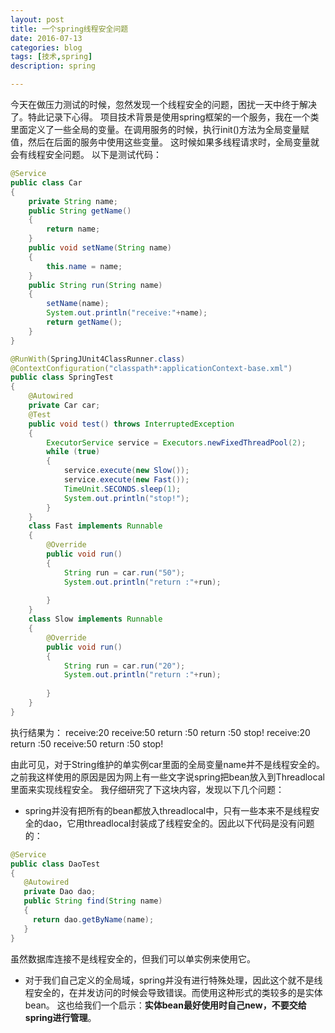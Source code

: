 ```yaml
---
layout: post
title: 一个spring线程安全问题
date: 2016-07-13
categories: blog
tags: [技术,spring]
description: spring

---
```


今天在做压力测试的时候，忽然发现一个线程安全的问题，困扰一天中终于解决了。特此记录下心得。
项目技术背景是使用spring框架的一个服务，我在一个类里面定义了一些全局的变量。在调用服务的时候，执行init()方法为全局变量赋值，然后在后面的服务中使用这些变量。
这时候如果多线程请求时，全局变量就会有线程安全问题。
以下是测试代码：

```java
@Service
public class Car
{
	private String name;
	public String getName()
	{
		return name;
	}
	public void setName(String name)
	{
		this.name = name;
	}
	public String run(String name)
	{
		setName(name);
		System.out.println("receive:"+name);
		return getName();
	}
}
``` 

```java
@RunWith(SpringJUnit4ClassRunner.class)
@ContextConfiguration("classpath*:applicationContext-base.xml")
public class SpringTest
{
	@Autowired
	private Car car;
	@Test
	public void test() throws InterruptedException
	{
		ExecutorService service = Executors.newFixedThreadPool(2);
		while (true)
		{
			service.execute(new Slow());
			service.execute(new Fast());
			TimeUnit.SECONDS.sleep(1);
			System.out.println("stop!");
		}
	}
	class Fast implements Runnable
	{
		@Override
		public void run()
		{
			String run = car.run("50");
			System.out.println("return :"+run);
			
		}
	}
	class Slow implements Runnable
	{
		@Override
		public void run()
		{
			String run = car.run("20");
			System.out.println("return :"+run);
			
		}
	}
}
```
执行结果为：
		receive:20
receive:50
return :50
return :50
stop!
receive:20
return :50
receive:50
return :50
stop!

由此可见，对于String维护的单实例car里面的全局变量name并不是线程安全的。之前我这样使用的原因是因为网上有一些文字说spring把bean放入到Threadlocal里面来实现线程安全。
我仔细研究了下这块内容，发现以下几个问题：

- spring并没有把所有的bean都放入threadlocal中，只有一些本来不是线程安全的dao，它用threadlocal封装成了线程安全的。因此以下代码是没有问题的：

```java
@Service
public class DaoTest
{
   @Autowired
   private Dao dao;
   public String find(String name)
   {
     return dao.getByName(name);
   }
}
```

虽然数据库连接不是线程安全的，但我们可以单实例来使用它。

- 对于我们自己定义的全局域，spring并没有进行特殊处理，因此这个就不是线程安全的，在并发访问的时候会导致错误。而使用这种形式的类较多的是实体bean。
这也给我们一个启示：**实体bean最好使用时自己new，不要交给spring进行管理**。
